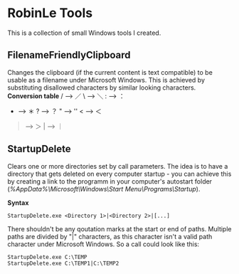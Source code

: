 ﻿# RobinLe Tools
This is a collection of small Windows tools I created.



## FilenameFriendlyClipboard
Changes the clipboard (if the current content is text compatible) to be usable as a filename under Microsoft Windows.
This is achieved by substituting disallowed characters by similar looking characters.
**Conversion table**
/	-->	／
\	-->	＼
:	-->	：
*	-->	＊
?	-->	？
"	-->	''
<	-->	＜
>	-->	＞
|	-->	｜


## StartupDelete
Clears one or more directories set by call parameters.
The idea is to have a directory that gets deleted on every computer startup - you can achieve this by creating a link to the programm in your computer's autostart folder (*%AppData%\Microsoft\Windows\Start Menu\Programs\Startup*).

**Syntax**
```
StartupDelete.exe <Directory 1>|<Directory 2>|[...]
```
There shouldn't be any qoutation marks at the start or end of paths. Multiple paths are divided by "|" characters, as this character isn't a valid path character under Microsoft Windows.
So a call could look like this:
```
StartupDelete.exe C:\TEMP
StartupDelete.exe C:\TEMP1|C:\TEMP2
```
